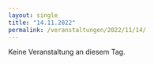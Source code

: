 ```yaml
---
layout: single
title: "14.11.2022"
permalink: /veranstaltungen/2022/11/14/
---
```


Keine Veranstaltung an diesem Tag.
